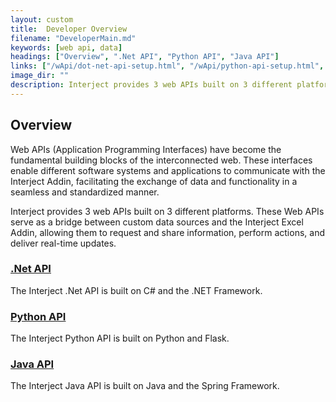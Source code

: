 ```yaml
---
layout: custom
title:  Developer Overview
filename: "DeveloperMain.md"
keywords: [web api, data]
headings: ["Overview", ".Net API", "Python API", "Java API"]
links: ["/wApi/dot-net-api-setup.html", "/wApi/python-api-setup.html", "/wApi/java-api-setup.html"]
image_dir: ""
description: Interject provides 3 web APIs built on 3 different platforms. These Web APIs serve as a bridge between custom data sources and the Interject Excel Addin, allowing them to request and share information, perform actions, and deliver real-time updates.
---
```


## Overview

Web APIs (Application Programming Interfaces) have become the fundamental building blocks of the interconnected web. These interfaces enable different software systems and applications to communicate with the Interject Addin, facilitating the exchange of data and functionality in a seamless and standardized manner. 

Interject provides 3 web APIs built on 3 different platforms. These Web APIs serve as a bridge between custom data sources and the Interject Excel Addin, allowing them to request and share information, perform actions, and deliver real-time updates.

### [.Net API](/wApi/dot-net-api-setup.html)

The Interject .Net API is built on C# and the .NET Framework.

### [Python API](/wApi/python-api-setup.html)

The Interject Python API is built on Python and Flask.

### [Java API](/wApi/java-api-setup.html)

The Interject Java API is built on Java and the Spring Framework.